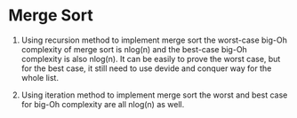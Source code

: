 # Merge Sort

1. Using recursion method to implement merge sort the worst-case big-Oh complexity of merge sort is nlog(n) and the best-case big-Oh complexity is also nlog(n). It can be easily to prove the worst case, but for the best case, it still need to use devide and conquer way for the whole list.

2. Using iteration method to implement merge sort the worst and best case for big-Oh complexity are all nlog(n) as well.
